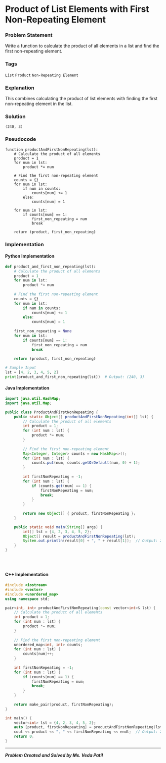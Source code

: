 # Product of List Elements with First Non-Repeating Element

### Problem Statement
Write a function to calculate the product of all elements in a list and find the first non-repeating element.


### Tags

```List```  ```Product```  ```Non-Repeating Element```  


### Explanation
This combines calculating the product of list elements with finding the first non-repeating element in the list.

### Solution
```
(240, 3) 
```
### Pseudocode

```text
function productAndFirstNonRepeating(lst):
    # Calculate the product of all elements
    product = 1
    for num in lst:
        product *= num
    
    # Find the first non-repeating element
    counts = {}
    for num in lst:
        if num in counts:
            counts[num] += 1
        else:
            counts[num] = 1
    
    for num in lst:
        if counts[num] == 1:
            first_non_repeating = num
            break
    
    return (product, first_non_repeating)

```

### Implementation

#### Python Implementation
```python
def product_and_first_non_repeating(lst):
    # Calculate the product of all elements
    product = 1
    for num in lst:
        product *= num
    
    # Find the first non-repeating element
    counts = {}
    for num in lst:
        if num in counts:
            counts[num] += 1
        else:
            counts[num] = 1
    
    first_non_repeating = None
    for num in lst:
        if counts[num] == 1:
            first_non_repeating = num
            break
    
    return (product, first_non_repeating)

# Sample Input
lst = [4, 2, 3, 4, 5, 2]
print(product_and_first_non_repeating(lst))  # Output: (240, 3)


```
#### Java Implementation
```java
import java.util.HashMap;
import java.util.Map;

public class ProductAndFirstNonRepeating {
    public static Object[] productAndFirstNonRepeating(int[] lst) {
        // Calculate the product of all elements
        int product = 1;
        for (int num : lst) {
            product *= num;
        }
        
        // Find the first non-repeating element
        Map<Integer, Integer> counts = new HashMap<>();
        for (int num : lst) {
            counts.put(num, counts.getOrDefault(num, 0) + 1);
        }
        
        int firstNonRepeating = -1;
        for (int num : lst) {
            if (counts.get(num) == 1) {
                firstNonRepeating = num;
                break;
            }
        }
        
        return new Object[] { product, firstNonRepeating };
    }

    public static void main(String[] args) {
        int[] lst = {4, 2, 3, 4, 5, 2};
        Object[] result = productAndFirstNonRepeating(lst);
        System.out.println(result[0] + ", " + result[1]);  // Output: 240, 3
    }
}


    

```
#### C++ Implementation
```cpp
#include <iostream>
#include <vector>
#include <unordered_map>
using namespace std;

pair<int, int> productAndFirstNonRepeating(const vector<int>& lst) {
    // Calculate the product of all elements
    int product = 1;
    for (int num : lst) {
        product *= num;
    }
    
    // Find the first non-repeating element
    unordered_map<int, int> counts;
    for (int num : lst) {
        counts[num]++;
    }
    
    int firstNonRepeating = -1;
    for (int num : lst) {
        if (counts[num] == 1) {
            firstNonRepeating = num;
            break;
        }
    }
    
    return make_pair(product, firstNonRepeating);
}

int main() {
    vector<int> lst = {4, 2, 3, 4, 5, 2};
    auto [product, firstNonRepeating] = productAndFirstNonRepeating(lst);
    cout << product << ", " << firstNonRepeating << endl;  // Output: 240, 3
    return 0;
}


```
***
***Problem Created and Solved by Ms. Veda Patil***
